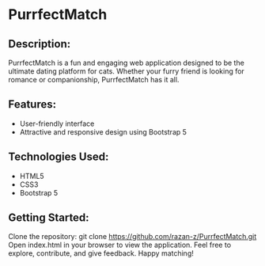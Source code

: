 # PurrfectMatch

## Description:
PurrfectMatch is a fun and engaging web application designed to be the ultimate dating platform for cats. Whether your furry friend is looking for romance or companionship, PurrfectMatch has it all.

## Features:
- User-friendly interface
- Attractive and responsive design using Bootstrap 5

## Technologies Used:
- HTML5
- CSS3
- Bootstrap 5

## Getting Started:
Clone the repository: git clone https://github.com/razan-z/PurrfectMatch.git
Open index.html in your browser to view the application.
Feel free to explore, contribute, and give feedback. Happy matching!
